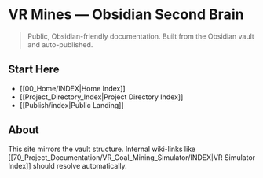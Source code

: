 # VR Mines — Obsidian Second Brain

> Public, Obsidian-friendly documentation. Built from the Obsidian vault and auto-published.

## Start Here
- [[00_Home/INDEX|Home Index]]
- [[Project_Directory_Index|Project Directory Index]]
- [[Publish/index|Public Landing]]

## About
This site mirrors the vault structure. Internal wiki-links like [[70_Project_Documentation/VR_Coal_Mining_Simulator/INDEX|VR Simulator Index]] should resolve automatically.
